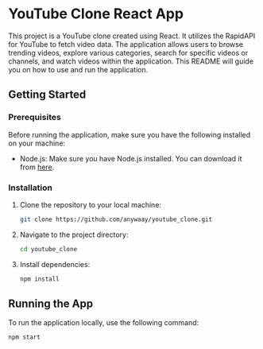 # YouTube Clone React App

This project is a YouTube clone created using React. It utilizes the RapidAPI for YouTube to fetch video data. The application allows users to browse trending videos, explore various categories, search for specific videos or channels, and watch videos within the application. This README will guide you on how to use and run the application.

## Getting Started

### Prerequisites

Before running the application, make sure you have the following installed on your machine:

- Node.js: Make sure you have Node.js installed. You can download it from [here](https://nodejs.org/).

### Installation

1. Clone the repository to your local machine:

    ```bash
    git clone https://github.com/anywaay/youtube_clone.git
    ```

2. Navigate to the project directory:

    ```bash
    cd youtube_clone
    ```

3. Install dependencies:

    ```bash
    npm install
    ```

## Running the App

To run the application locally, use the following command:

```bash
npm start
